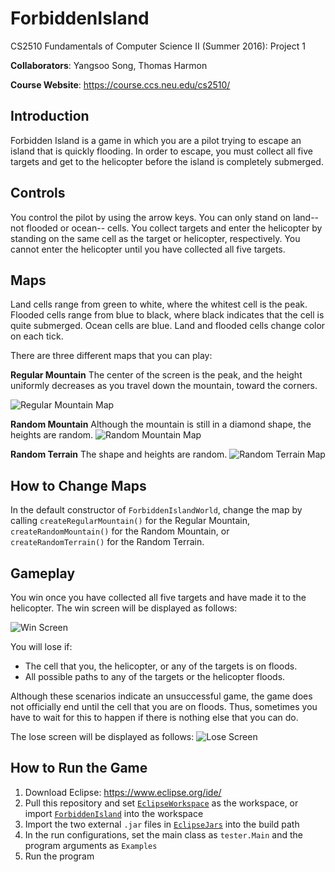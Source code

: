 # ForbiddenIsland
CS2510 Fundamentals of Computer Science II (Summer 2016): Project 1

**Collaborators**: Yangsoo Song, Thomas Harmon

**Course Website**: https://course.ccs.neu.edu/cs2510/

## Introduction
Forbidden Island is a game in which you are a pilot trying to escape an island
that is quickly flooding. In order to escape, you must collect all five targets
and get to the helicopter before the island is completely submerged.

## Controls
You control the pilot by using the arrow keys. You can only stand on land-- not
flooded or ocean-- cells. You collect targets and enter the helicopter by
standing on the same cell as the target or helicopter, respectively. You cannot
enter the helicopter until you have collected all five targets.

## Maps
Land cells range from green to white, where the whitest cell is the peak.
Flooded cells range from blue to black, where black indicates that the cell is
quite submerged. Ocean cells are blue. Land and flooded cells change color on
each tick.

There are three different maps that you can play:

**Regular Mountain**
The center of the screen is the peak, and the height uniformly decreases as
you travel down the mountain, toward the corners.

![Regular Mountain Map](Screenshots/regular.png)

**Random Mountain**
Although the mountain is still in a diamond shape, the heights are random.
![Random Mountain Map](Screenshots/random.png)

**Random Terrain**
The shape and heights are random.
![Random Terrain Map](Screenshots/terrain.png)

## How to Change Maps
In the default constructor of `ForbiddenIslandWorld`, change the map by calling
`createRegularMountain()` for the Regular Mountain, `createRandomMountain()` for the
Random Mountain, or `createRandomTerrain()` for the Random Terrain.

## Gameplay
You win once you have collected all five targets and have made it to the
helicopter. The win screen will be displayed as follows:

![Win Screen](Screenshots/win.png)

You will lose if:
- The cell that you, the helicopter, or any of the targets is on floods.
- All possible paths to any of the targets or the helicopter floods.

Although these scenarios indicate an unsuccessful game, the game does not 
officially end until the cell that you are on floods. Thus, sometimes you 
have to wait for this to happen if there is nothing else that you can do. 

The lose screen will be displayed as follows:
![Lose Screen](Screenshots/lose.png)

## How to Run the Game
1. Download Eclipse: https://www.eclipse.org/ide/
2. Pull this repository and set [`EclipseWorkspace`](/EclipseWorkspace) as
the workspace, or import [`ForbiddenIsland`](/EclipseWorkspace/ForbiddenIsland)
into the workspace
3. Import the two external `.jar` files in [`EclipseJars`](/EclipseJars) into the
build path
4. In the run configurations, set the main class as `tester.Main` and the
program arguments as `Examples`
5. Run the program
